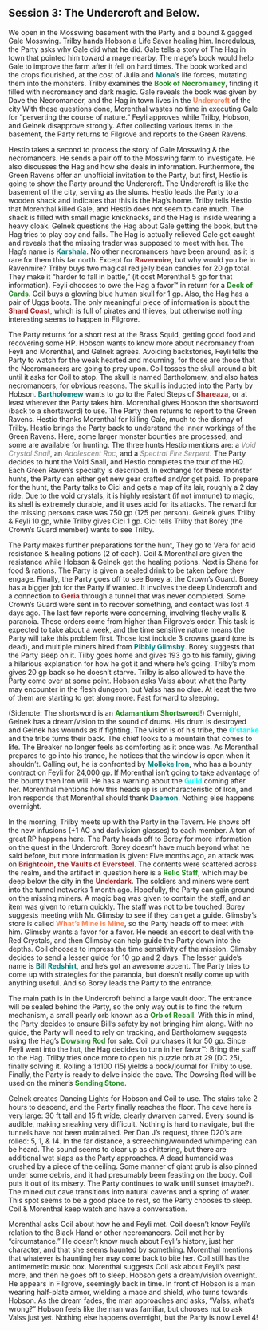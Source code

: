 ## Session 3: The Undercroft and Below.

We open in the Mosswing basement with the Party and a bound & gagged Gale Mosswing. Trilby hands Hobson a Life Saver healing him. Incredulous, the Party asks why Gale did what he did. Gale tells a story of The Hag in town that pointed him toward a mage nearby. The mage’s book would help Gale to improve the farm after it fell on hard times. The book worked and the crops flourished, at the cost of Julia and <span style="color:teal">**Mona**</span>’s life forces, mutating them into the monsters. Trilby examines the <span style="color:forestgreen">**Book of Necromancy**</span>, finding it filled with necromancy and dark magic. Gale reveals the book was given by Dave the Necromancer, and the Hag in town lives in the <span style="color:coral">**Undercroft**</span> of the city With these questions done, Morenthal wastes no time in executing Gale for “perverting the course of nature.” Feyli approves while Trilby, Hobson, and Gelnek disapprove strongly. After collecting various items in the basement, the Party returns to Filgrove and reports to the Green Ravens.

Hestio takes a second to process the story of Gale Mosswing & the necromancers. He sends a pair off to the Mosswing farm to investigate. He also discusses the Hag and how she deals in information. Furthermore, the Green Ravens offer an unofficial invitation to the Party, but first, Hestio is going to show the Party around the Undercroft. The Undercroft is like the basement of the city, serving as the slums. Hestio leads the Party to a wooden shack and indicates that this is the Hag’s home. Trilby tells Hestio that Morenthal killed Gale, and Hestio does not seem to care much. The shack is filled with small magic knicknacks, and the Hag is inside wearing a heavy cloak. Gelnek questions the Hag about Gale getting the book, but the Hag tries to play coy and fails. The Hag is actually relieved Gale got caught and reveals that the missing trader was supposed to meet with her. The Hag’s name is <span style="color:teal">**Karshala**</span>. No other necromancers have been around, as it is rare for them this far north. Except for <span style="color:Brown">**Ravenmire**</span>, but why would you be in Ravenmire? Trilby buys two magical red jelly bean candies for 20 gp total. They make it “harder to fall in battle,” (it cost Morenthal 5 gp for that information). Feyli chooses to owe the Hag a favor™ in return for a <span style="color:forestgreen">**Deck of Cards**</span>. Coil buys a glowing blue human skull for 1 gp.  Also, the Hag has a pair of Uggs boots. The only meaningful piece of information is about the <span style="color:brown">**Shard Coast**</span>, which is full of pirates and thieves, but otherwise nothing interesting seems to happen in Filgrove.

The Party returns for a short rest at the Brass Squid, getting good food and recovering some HP. Hobson wants to know more about necromancy from Feyli and Morenthal, and Gelnek agrees. Avoiding backstories, Feyli tells the Party to watch for the weak hearted and mourning, for those are those that the Necromancers are going to prey upon. Coil tosses the skull around a bit until it asks for Coil to stop. The skull is named Bartholomew, and also hates necromancers, for obvious reasons. The skull is inducted into the Party by Hobson. <span style="color:teal">**Bartholomew**</span> wants to go to the Fated Steps of <span style="color:brown">**Shareaza**</span>, or at least wherever the Party takes him. Morenthal gives Hobson the shortsword (back to a shortsword) to use. The Party then returns to report to the Green Ravens. Hestio thanks Morenthal for killing Gale, much to the dismay of Trilby. Hestio brings the Party back to understand the inner workings of the Green Ravens. Here, some larger monster bounties are processed, and some are available for hunting. The three hunts Hestio mentions are: a <span style="color:gray">*Void Crystal Snail*</span>, an <span style="color:gray">*Adolescent Roc*</span>, and a <span style="color:gray">*Spectral Fire Serpent*</span>. The Party decides to hunt the Void Snail, and Hestio completes the tour of the HQ. Each Green Raven’s specialty is described. In exchange for these monster hunts, the Party can either get new gear crafted and/or get paid. To prepare for the hunt, the Party talks to Cici and gets a map of its lair, roughly a 2 day ride. Due to the void crystals, it is highly resistant (if not immune) to magic, its shell is extremely durable, and it uses acid for its attacks. The reward for the missing persons case was 750 gp (125 per person). Gelnek gives Trilby & Feyli 10 gp, while Trilby gives Cici 1 gp. Cici tells Trilby that Borey (the Crown’s Guard member) wants to see Trilby.

The Party makes further preparations for the hunt, They go to Vera for acid resistance & healing potions (2 of each). Coil & Morenthal are given the resistance while Hobson & Gelnek get the healing potions. Next is Shana for food & rations. The Party is given a sealed drink to be taken before they engage. Finally, the Party goes off to see Borey at the Crown’s Guard. Borey has a bigger job for the Party if wanted. It involves the deep Undercroft and a connection to <span style="color:brown">**Geria**</span> through a tunnel that was never completed. Some Crown’s Guard were sent in to recover something, and contact was lost 4 days ago. The last few reports were concerning, involving fleshy walls & paranoia. These orders come from higher than Filgrove’s order. This task is expected to take about a week, and the time sensitive nature means the Party will take this problem first. Those lost include 3 crowns guard (one is dead), and multiple miners hired from  <span style="color:teal">**Pibbly Glimsby**</span>. Borey suggests that the Party sleep on it. Tilby goes home and gives 193 gp to his family, giving a hilarious explanation for how he got it and where he’s going. Trilby’s mom gives 20 gp back so he doesn’t starve. Trilby is also allowed to have the Party come over at some point. Hobson asks Valss about what the Party may encounter in the flesh dungeon, but Valss has no clue. At least the two of them are starting to get along more. Fast forward to sleeping.

(Sidenote: The shortsword is an <span style="color:forestgreen">**Adamantium Shortsword**</span>!) Overnight, Gelnek has a dream/vision to the sound of drums. His drum is destroyed and Gelnek has wounds as if fighting. The vision is of his tribe, the <span style="color:aqua">**O’stanke**</span> and the tribe turns their back. The chief looks to a mountain that comes to life. The Breaker no longer feels as comforting as it once was. As Morenthal prepares to go into his trance, he notices that the window is open when it shouldn’t. Calling out, he is confronted by <span style="color:teal">**Molloke Iron**</span>, who has a bounty contract on Feyli for 24,000 gp. If Morenthal isn’t going to take advantage of the bounty then Iron will. He has a warning about the <span style="color:aqua">**Guild**</span> coming after her. Morenthal mentions how this heads up is uncharacteristic of Iron, and Iron responds that Morenthal should thank <span style="color:teal">**Daemon**</span>. Nothing else happens overnight.

In the morning, Trilby meets up with the Party in the Tavern. He shows off the new infusions (+1 AC and darkvision glasses) to each member. A ton of great RP happens here. The Party heads off to Borey for more information on the quest in the Undercroft. Borey doesn’t have much beyond what he said before, but more information is given: Five months ago, an attack was on <span style="color:Brown">**Brightcoin, the Vaults of Eversteel**</span>. The contents were scattered across the realm, and the artifact in question here is a <span style="color:forestgreen">**Relic Staff**</span>, which may be deep below the city in the <span style="color:brown">**Underdark**</span>. The soldiers and miners were sent into the tunnel networks 1 month ago. Hopefully, the Party can gain ground on the missing miners. A magic bag was given to contain the staff, and an item was given to return quickly. The staff was not to be touched. Borey suggests meeting with Mr. Glimsby to see if they can get a guide. Glimsby’s store is called <span style="color:coral">**What’s Mine is Mine**</span>, so the Party heads off to meet with him. Glimsby wants a favor for a favor. He needs an escort to deal with the Red Crystals, and then Glimsby can help guide the Party down into the depths. Coil chooses to impress the time sensitivity of the mission. Glimsby decides to send a lesser guide for 10 gp and 2 days. The lesser guide’s name is <span style="color:teal">**Bill Redshirt**</span>, and he’s got an awesome accent. The Party tries to come up with strategies for the paranoia, but doesn’t really come up with anything useful. And so Borey leads the Party to the entrance.

The main path is in the Undercroft behind a large vault door. The entrance will be sealed behind the Party, so the only way out is to find the return mechanism, a small pearly orb known as a <span style="color:forestgreen">**Orb of Recall**</span>. With this in mind, the Party decides to ensure Bill’s safety by not bringing him along. With no guide, the Party will need to rely on tracking, and Bartholomew suggests using the Hag’s <span style="color:forestgreen">**Dowsing Rod**</span> for sale. Coil purchases it for 50 gp. Since Feyli went into the hut, the Hag decides to turn in her favor™: Bring the staff to the Hag. Trilby tries once more to open his puzzle orb at 29 (DC 25), finally solving it. Rolling a 1d100 (15) yields a book/journal for Trilby to use. Finally, the Party is ready to delve inside the cave. The Dowsing Rod will be used on the miner’s <span style="color:forestgreen">**Sending Stone**</span>.

Gelnek creates Dancing Lights for Hobson and Coil to use. The stairs take 2 hours to descend, and the Party finally reaches the floor. The cave here is very large: 30 ft tall and 15 ft wide, clearly dwarven carved. Every sound is audible, making sneaking very difficult. Nothing is hard to navigate, but the tunnels have not been maintained. Per Dan J’s request, three D20’s are rolled: 5, 1, & 14. In the far distance, a screeching/wounded whimpering can be heard. The sound seems to clear up as chittering, but there are additional wet slaps as the Party approaches. A dead humanoid was crushed by a piece of the ceiling. Some manner of giant grub is also pinned under some debris, and it had presumably been feasting on the body. Coil puts it out of its misery. The Party continues to walk until sunset (maybe?). The mined out cave transitions into natural caverns and a spring of water. This spot seems to be a good place to rest, so the Party chooses to sleep. Coil & Morenthal keep watch and have a conversation.

Morenthal asks Coil about how he and Feyli met. Coil doesn’t know Feyli’s relation to the Black Hand or other necromancers. Coil met her by “circumstance.” He doesn’t know much about Feyli’s history, just her character, and that she seems haunted by something. Morenthal mentions that whatever is haunting her may come back to bite her. Coil still has the antimemetic music box. Morenthal suggests Coil ask about Feyli’s past more, and then he goes off to sleep. Hobson gets a dream/vision overnight. He appears in Filgrove, seemingly back in time. In front of Hobson is a man wearing  half-plate armor, wielding a mace and shield, who turns towards Hobson. As the dream fades, the man approaches and asks, “Valss, what’s wrong?” Hobson feels like the man was familiar, but chooses not to ask Valss just yet. Nothing else happens overnight, but the Party is now Level 4!